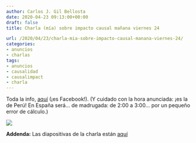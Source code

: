 ```yaml
---
author: Carlos J. Gil Bellosta
date: 2020-04-23 09:13:00+00:00
draft: false
title: Charla (mía) sobre impacto causal mañana viernes 24

url: /2020/04/23/charla-mia-sobre-impacto-causal-manana-viernes-24/
categories:
- anuncios
- charlas
tags:
- anuncios
- causalidad
- causalimpact
- charla
---
```


Toda la info, [aquí](https://www.facebook.com/datamining.pe/photos/a.150437521683222/2970500289676917/?type=3&theater) (¡es Facebook!). (Y cuidado con la hora anunciada: ¡es la de Perú! En España será... de madrugada: de 2:00 a 3:00... por un pequeño error de cálculo.)

![](/wp-uploads/2020/04/93441674_2970500293010250_7877480671000657920_n.jpg)

**Addenda:** Las diapositivas de la charla están [aquí](/uploads/charla_dmc_202004_causality.html)




